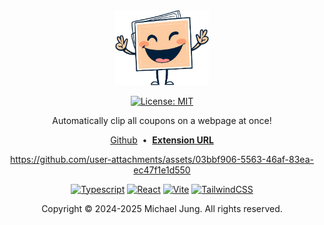<div align="center" id="readme-header">

<img src="./public/imgs/logo_v2.png" alt="logo" width="150" />

<br>

[![License: MIT](https://img.shields.io/badge/License-MIT-yellow.svg)](https://opensource.org/licenses/MIT)

Automatically clip all coupons on a webpage at once!

[Github](https://github.com/michaelhjung/coupon-clipper-chrome-ext)
&nbsp;•&nbsp;
**[Extension URL](https://chromewebstore.google.com/detail/coupon-clipper/dihamlfidaeahaijeogelncpkpefhded?pli=1)**

https://github.com/user-attachments/assets/03bbf906-5563-46af-83ea-ec47f1e1d550

[![Typescript](https://img.shields.io/badge/TypeScript-007ACC?style=for-the-badge&logo=typescript&logoColor=white)](https://www.typescriptlang.org/)
[![React](https://img.shields.io/badge/react-%2320232a.svg?style=for-the-badge&logo=react&logoColor=%2361DAFB)](https://react.dev/)
[ ![Vite](https://img.shields.io/badge/vite-%23646CFF.svg?style=for-the-badge&logo=vite&logoColor=white)](https://vitejs.dev/)
[![TailwindCSS](https://img.shields.io/badge/Tailwind_CSS-38B2AC?style=for-the-badge&logo=tailwind-css&logoColor=white)](https://tailwindcss.com/)

Copyright © 2024-2025 Michael Jung. All rights reserved.

</div>
